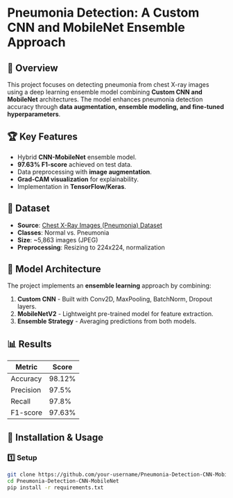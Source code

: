 # Pneumonia Detection: A Custom CNN and MobileNet Ensemble Approach

## 📌 Overview
This project focuses on detecting pneumonia from chest X-ray images using a deep learning ensemble model combining **Custom CNN and MobileNet** architectures. The model enhances pneumonia detection accuracy through **data augmentation, ensemble modeling, and fine-tuned hyperparameters**.

## 🏆 Key Features
- Hybrid **CNN-MobileNet** ensemble model.
- **97.63% F1-score** achieved on test data.
- Data preprocessing with **image augmentation**.
- **Grad-CAM visualization** for explainability.
- Implementation in **TensorFlow/Keras**.

## 📂 Dataset
- **Source**: [Chest X-Ray Images (Pneumonia) Dataset](https://www.kaggle.com/datasets/paultimothymooney/chest-xray-pneumonia)
- **Classes**: Normal vs. Pneumonia
- **Size**: ~5,863 images (JPEG)
- **Preprocessing**: Resizing to 224x224, normalization

## 🔬 Model Architecture
The project implements an **ensemble learning** approach by combining:
1. **Custom CNN** - Built with Conv2D, MaxPooling, BatchNorm, Dropout layers.
2. **MobileNetV2** - Lightweight pre-trained model for feature extraction.
3. **Ensemble Strategy** - Averaging predictions from both models.

## 📊 Results
| Metric     | Score |
|------------|-------|
| Accuracy   | 98.12% |
| Precision  | 97.5%  |
| Recall     | 97.8%  |
| F1-score   | 97.63% |

## 🔧 Installation & Usage
### 1️⃣ Setup
```bash
git clone https://github.com/your-username/Pneumonia-Detection-CNN-MobileNet.git
cd Pneumonia-Detection-CNN-MobileNet
pip install -r requirements.txt
